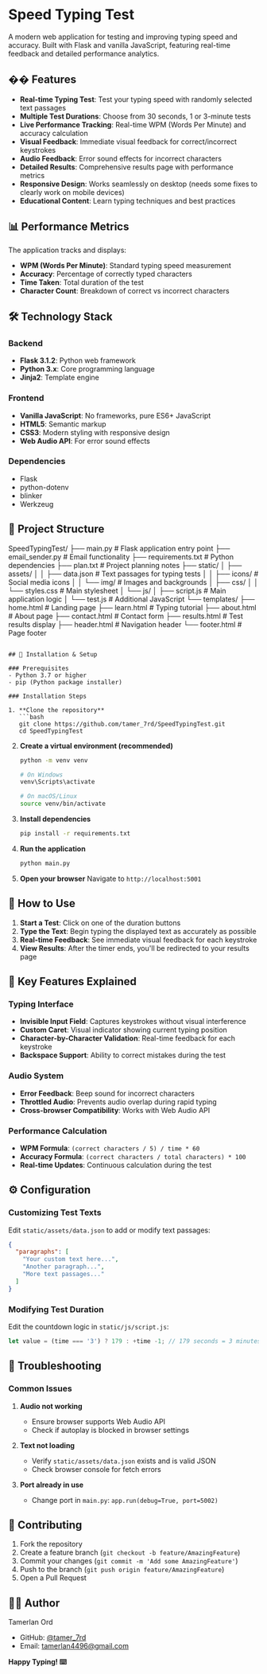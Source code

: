 # Speed Typing Test

A modern web application for testing and improving typing speed and accuracy. Built with Flask and vanilla JavaScript, featuring real-time feedback and detailed performance analytics.

## �� Features

- **Real-time Typing Test**: Test your typing speed with randomly selected text passages
- **Multiple Test Durations**: Choose from 30 seconds, 1 or 3-minute tests
- **Live Performance Tracking**: Real-time WPM (Words Per Minute) and accuracy calculation
- **Visual Feedback**: Immediate visual feedback for correct/incorrect keystrokes
- **Audio Feedback**: Error sound effects for incorrect characters
- **Detailed Results**: Comprehensive results page with performance metrics
- **Responsive Design**: Works seamlessly on desktop (needs some fixes to clearly work on mobile devices)
- **Educational Content**: Learn typing techniques and best practices

## 📊 Performance Metrics

The application tracks and displays:
- **WPM (Words Per Minute)**: Standard typing speed measurement
- **Accuracy**: Percentage of correctly typed characters
- **Time Taken**: Total duration of the test
- **Character Count**: Breakdown of correct vs incorrect characters

## 🛠️ Technology Stack

### Backend
- **Flask 3.1.2**: Python web framework
- **Python 3.x**: Core programming language
- **Jinja2**: Template engine

### Frontend
- **Vanilla JavaScript**: No frameworks, pure ES6+ JavaScript
- **HTML5**: Semantic markup
- **CSS3**: Modern styling with responsive design
- **Web Audio API**: For error sound effects

### Dependencies
- Flask
- python-dotenv
- blinker
- Werkzeug

## 📁 Project Structure

SpeedTypingTest/
├── main.py                 # Flask application entry point
├── email_sender.py         # Email functionality
├── requirements.txt        # Python dependencies
├── plan.txt               # Project planning notes
├── static/
│   ├── assets/
│   │   ├── data.json       # Text passages for typing tests
│   │   ├── icons/          # Social media icons
│   │   └── img/            # Images and backgrounds
│   ├── css/
│   │   └── styles.css      # Main stylesheet
│   └── js/
│       ├── script.js       # Main application logic
│       └── test.js         # Additional JavaScript
└── templates/
    ├── home.html           # Landing page
    ├── learn.html          # Typing tutorial
    ├── about.html          # About page
    ├── contact.html        # Contact form
    ├── results.html        # Test results display
    ├── header.html         # Navigation header
    └── footer.html         # Page footer
```

## 🚀 Installation & Setup

### Prerequisites
- Python 3.7 or higher
- pip (Python package installer)

### Installation Steps

1. **Clone the repository**
   ```bash
   git clone https://github.com/tamer_7rd/SpeedTypingTest.git
   cd SpeedTypingTest
   ```

2. **Create a virtual environment (recommended)**
   ```bash
   python -m venv venv
   
   # On Windows
   venv\Scripts\activate
   
   # On macOS/Linux
   source venv/bin/activate
   ```

3. **Install dependencies**
   ```bash
   pip install -r requirements.txt
   ```

4. **Run the application**
   ```bash
   python main.py
   ```

5. **Open your browser**
   Navigate to `http://localhost:5001`

## 🎯 How to Use

1. **Start a Test**: Click on one of the duration buttons
2. **Type the Text**: Begin typing the displayed text as accurately as possible
3. **Real-time Feedback**: See immediate visual feedback for each keystroke
4. **View Results**: After the timer ends, you'll be redirected to your results page

## 🎨 Key Features Explained

### Typing Interface
- **Invisible Input Field**: Captures keystrokes without visual interference
- **Custom Caret**: Visual indicator showing current typing position
- **Character-by-Character Validation**: Real-time feedback for each keystroke
- **Backspace Support**: Ability to correct mistakes during the test

### Audio System
- **Error Feedback**: Beep sound for incorrect characters
- **Throttled Audio**: Prevents audio overlap during rapid typing
- **Cross-browser Compatibility**: Works with Web Audio API

### Performance Calculation
- **WPM Formula**: `(correct characters / 5) / time * 60`
- **Accuracy Formula**: `(correct characters / total characters) * 100`
- **Real-time Updates**: Continuous calculation during the test

## ⚙️ Configuration

### Customizing Test Texts
Edit `static/assets/data.json` to add or modify text passages:
```json
{
  "paragraphs": [
    "Your custom text here...",
    "Another paragraph...",
    "More text passages..."
  ]
}
```

### Modifying Test Duration
Edit the countdown logic in `static/js/script.js`:
```javascript
let value = (time === '3') ? 179 : +time -1; // 179 seconds = 3 minutes
```

## 🐛 Troubleshooting

### Common Issues

1. **Audio not working**
   - Ensure browser supports Web Audio API
   - Check if autoplay is blocked in browser settings

2. **Text not loading**
   - Verify `static/assets/data.json` exists and is valid JSON
   - Check browser console for fetch errors

3. **Port already in use**
   - Change port in `main.py`: `app.run(debug=True, port=5002)`

## 🤝 Contributing

1. Fork the repository
2. Create a feature branch (`git checkout -b feature/AmazingFeature`)
3. Commit your changes (`git commit -m 'Add some AmazingFeature'`)
4. Push to the branch (`git push origin feature/AmazingFeature`)
5. Open a Pull Request

## 👨‍💻 Author

Tamerlan Ord
- GitHub: [@tamer_7rd](https://github.com/tamer_7rd)
- Email: tamerlan4496@gmail.com

**Happy Typing! ⌨️**
```


